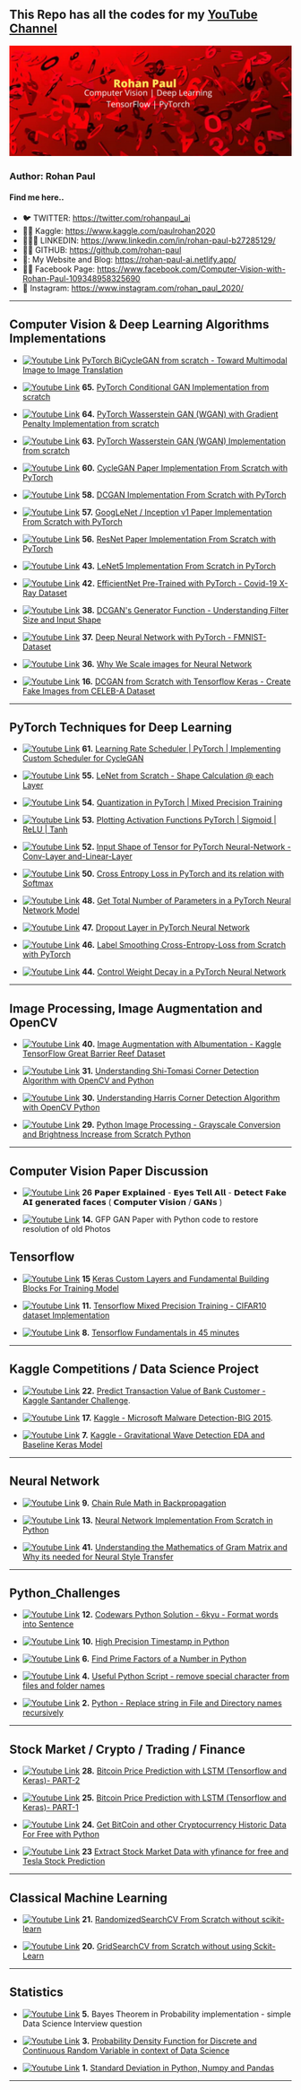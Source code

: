 ## This Repo has all the codes for my [YouTube Channel](https://www.youtube.com/channel/UC0_a8SNpTFkmVv5SLMs1CIA/featured)

[yt_cover]: /assets/Youtube_Cover_3.jpg

[![Youtube Link][yt_cover]](https://www.youtube.com/channel/UC0_a8SNpTFkmVv5SLMs1CIA/videos)

### Author: Rohan Paul

#### Find me here..

- 🐦 TWITTER: https://twitter.com/rohanpaul_ai
- ​👨‍🔧​ Kaggle: https://www.kaggle.com/paulrohan2020
- 👨🏻‍💼 LINKEDIN: https://www.linkedin.com/in/rohan-paul-b27285129/
- 👨‍💻 GITHUB: https://github.com/rohan-paul
- 🤖: My Website and Blog: https://rohan-paul-ai.netlify.app/
- 🧑‍🦰 Facebook Page: https://www.facebook.com/Computer-Vision-with-Rohan-Paul-109348958325690
- 📸 Instagram: https://www.instagram.com/rohan_paul_2020/

---

[logo]: https://raw.githubusercontent.com/rohan-paul/MachineLearning-DeepLearning-Code-for-my-Youtube-Channel/master/assets/yt_logo.png


## Computer Vision & Deep Learning Algorithms Implementations

- [![Youtube Link][logo]](https://www.youtube.com/watch?v=iCXruj3slIk&list=PLxqBkZuBynVRyOJs4RWmB_fKlOVe5S8CR&index=17) [PyTorch BiCycleGAN from scratch - Toward Multimodal Image to Image Translation](https://github.com/rohan-paul/MachineLearning-DeepLearning-Code-for-my-YouTube-Channel/blob/master/Computer_Vision/BiCycleGAN_Toward_Multimodal_Image-to-Image_Translation.ipynb)

- [![Youtube Link][logo]](https://www.youtube.com/watch?v=Snqb7Usrauw&list=PLxqBkZuBynVRLzYA6TYNMAXsrCR9s2CNo&index=11) **65.** [PyTorch Conditional GAN Implementation from scratch](https://github.com/rohan-paul/MachineLearning-DeepLearning-Code-for-my-YouTube-Channel/blob/master/Computer_Vision/65-Conditional-GAN-PyTorch)

- [![Youtube Link][logo]](https://www.youtube.com/watch?v=rJvGJwmVFzA&list=PLxqBkZuBynVRyOJs4RWmB_fKlOVe5S8CR&index=15) **64.** [PyTorch Wasserstein GAN (WGAN) with Gradient Penalty Implementation from scratch](https://github.com/rohan-paul/MachineLearning-DeepLearning-Code-for-my-YouTube-Channel/blob/master/Computer_Vision/64-WGAN_with_Gradient_Penalty_from_Scratch_PyTorch)

- [![Youtube Link][logo]](https://www.youtube.com/watch?v=5eVb91eQBTM&list=PLxqBkZuBynVRLzYA6TYNMAXsrCR9s2CNo&index=9) **63.** [PyTorch Wasserstein GAN (WGAN) Implementation from scratch](https://github.com/rohan-paul/MachineLearning-DeepLearning-Code-for-my-YouTube-Channel/blob/master/Computer_Vision/63-WGAN_from_Scratch_PyTorch)

- [![Youtube Link][logo]](https://www.youtube.com/watch?v=wHo4N3njxDY&list=PLxqBkZuBynVRyOJs4RWmB_fKlOVe5S8CR&index=13) **60.** [CycleGAN Paper Implementation From Scratch with PyTorch](https://github.com/rohan-paul/MachineLearning-DeepLearning-Code-for-my-YouTube-Channel/blob/master/Computer_Vision/60_CycleGAN_From_Scratch_PyTorch)

- [![Youtube Link][logo]](https://www.youtube.com/watch?v=yOtdN6W4O_0&list=PLxqBkZuBynVRyOJs4RWmB_fKlOVe5S8CR&index=13) **58.** [DCGAN Implementation From Scratch with PyTorch](https://github.com/rohan-paul/MachineLearning-DeepLearning-Code-for-my-YouTube-Channel/blob/master/Computer_Vision/58-DCGAN-from-Scratch-with-PyTorch)

- [![Youtube Link][logo]](https://www.youtube.com/watch?v=CZNYrkdDrmQ&list=PLxqBkZuBynVRyOJs4RWmB_fKlOVe5S8CR&index=12) **57.** [GoogLeNet / Inception v1 Paper Implementation From Scratch with PyTorch](https://github.com/rohan-paul/MachineLearning-DeepLearning-Code-for-my-YouTube-Channel/blob/master/Computer_Vision/57-GoogLeNet_Inception-v1_From_Scratch_PyTorch)

- [![Youtube Link][logo]](https://www.youtube.com/watch?v=P8U1VL93jzA&list=PLxqBkZuBynVRX6QExfPyzRGj5Ap_zmcAJ&index=6) **56.** [ResNet Paper Implementation From Scratch with PyTorch](https://github.com/rohan-paul/MachineLearning-DeepLearning-Code-for-my-YouTube-Channel/blob/master/Computer_Vision/56-ResNet56_From_Scratch_PyTorch.ipynb)

- [![Youtube Link][logo]](https://youtu.be/Uq5sQUoLXpA) **43.** [LeNet5 Implementation From Scratch in PyTorch](https://github.com/rohan-paul/MachineLearning-DeepLearning-Code-for-my-YouTube-Channel/blob/master/Computer_Vision/43_LeNet5_Colab_From_Scratch_PyTorch.ipynb)

- [![Youtube Link][logo]](https://youtu.be/WJh3diVLUcY) **42.** [EfficientNet Pre-Trained with PyTorch - Covid-19 X-Ray Dataset](https://github.com/rohan-paul/MachineLearning-DeepLearning-Code-for-my-YouTube-Channel/blob/master/Computer_Vision/42-EfficientNet_Pretrained_Pytorch_Covid_19_X_Rays.ipynb)

- [![Youtube Link][logo]](https://www.youtube.com/watch?v=cFld9T5xZqo) **38.** [DCGAN's Generator Function - Understanding Filter Size and Input Shape](https://github.com/rohan-paul/MachineLearning-DeepLearning-Code-for-my-YouTube-Channel/blob/master/Computer_Vision/DCGAN_with_Tensorflow_Keras_Celeb_A_Dataset/DCGAN_Generator_Function_Understanding_Filter_Size_and_Input_Shape.ipynb)

- [![Youtube Link][logo]](https://youtu.be/D0MWQ8J8lZc) **37.** [Deep Neural Network with PyTorch - FMNIST-Dataset](https://github.com/rohan-paul/MachineLearning-DeepLearning-Code-for-my-YouTube-Channel/blob/master/Computer_Vision/FMNIST_Deep_Neural_Netork_Base_Pytorch_Model/Deep-Neural-Network-with-PyTorch-FMNIST-Dataset.ipynb)

- [![Youtube Link][logo]](https://youtu.be/CqnvNgr5050) **36.** [Why We Scale images for Neural Network](https://github.com/rohan-paul/MachineLearning-DeepLearning-Code-for-my-YouTube-Channel/blob/master/Computer_Vision/Why_We_Scale_images_for_Neural_Network/Why_We_Scale_images_for_Neural_Network.ipynb)

- [![Youtube Link][logo]](https://youtu.be/csQj1e6Oj38) **16.** [DCGAN from Scratch with Tensorflow Keras - Create Fake Images from CELEB-A Dataset](https://github.com/rohan-paul/MachineLearning-DeepLearning-Code-for-my-YouTube-Channel/blob/master/Computer_Vision/DCGAN_with_Tensorflow_Keras_Celeb_A_Dataset/DCGAN_with_Tensorflow_Keras_Celeb_A_Dataset.ipynb)

---


## PyTorch Techniques for Deep Learning

- [![Youtube Link][logo]](https://www.youtube.com/watch?v=gbA9M4Ix6xw&list=PLxqBkZuBynVQqJTE9nRM2p7Tb12TDPlnq&index=12) **61.** [Learning Rate Scheduler | PyTorch | Implementing Custom Scheduler for CycleGAN](https://github.com/rohan-paul/MachineLearning-DeepLearning-Code-for-my-YouTube-Channel/blob/master/PyTorch-Techniques/61-Learning-Rate-Scheduler-PyTorch-including-Custom.ipynb)

- [![Youtube Link][logo]](https://www.youtube.com/watch?v=ys3VRBW4qx8&list=PLxqBkZuBynVRyOJs4RWmB_fKlOVe5S8CR&index=10) **55.** [LeNet from Scratch - Shape Calculation @ each Layer](https://github.com/rohan-paul/MachineLearning-DeepLearning-Code-for-my-YouTube-Channel/blob/master/PyTorch-Techniques/55-LeNet5-Shape-Calculation.ipynb)

- [![Youtube Link][logo]](https://www.youtube.com/watch?v=RPvx3yZ2fc8&list=PLxqBkZuBynVQqJTE9nRM2p7Tb12TDPlnq&index=10) **54.** [Quantization in PyTorch | Mixed Precision Training ](https://github.com/rohan-paul/MachineLearning-DeepLearning-Code-for-my-YouTube-Channel/blob/master/PyTorch-Techniques/54-Quantization-Mixed-Precision.ipynb)

- [![Youtube Link][logo]](https://www.youtube.com/watch?v=SWqDVkYnSYQ&list=PLxqBkZuBynVQqJTE9nRM2p7Tb12TDPlnq&index=9) **53.** [Plotting Activation Functions PyTorch | Sigmoid | ReLU | Tanh](https://github.com/rohan-paul/MachineLearning-DeepLearning-Code-for-my-YouTube-Channel/blob/master/PyTorch-Techniques/53-Visualizing-Activation-Functions-PyTorch.ipynb)

- [![Youtube Link][logo]](https://www.youtube.com/watch?v=qQ6xbv5kPxE&list=PLxqBkZuBynVQqJTE9nRM2p7Tb12TDPlnq&index=8) **52.** [Input Shape of Tensor for PyTorch Neural-Network - Conv-Layer and-Linear-Layer](https://github.com/rohan-paul/MachineLearning-DeepLearning-Code-for-my-YouTube-Channel/blob/master/PyTorch-Techniques/52-Input-Shape-of-Conv-Layer-and-Linear-Layer-of-PyTorch-Neural-Network.ipynb)

- [![Youtube Link][logo]](https://www.youtube.com/watch?v=h3M3Ob0zgkc&list=PLxqBkZuBynVRMORlFw95iNTp9aZzmmz4Y&index=7) **50.** [Cross Entropy Loss in PyTorch and its relation with Softmax](https://github.com/rohan-paul/MachineLearning-DeepLearning-Code-for-my-YouTube-Channel/blob/master/PyTorch-Techniques/50-Cross-Entropy-Loss-from-Scratch-PyTorch.ipynb)

- [![Youtube Link][logo]](https://www.youtube.com/watch?v=ae8Iz6wDKek&list=PLxqBkZuBynVQqJTE9nRM2p7Tb12TDPlnq&index=3) **48.** [Get Total Number of Parameters in a PyTorch Neural Network Model ](https://github.com/rohan-paul/MachineLearning-DeepLearning-Code-for-my-YouTube-Channel/blob/master/PyTorch-Techniques/48-get_total_number_of_parameters_of_a_neural_network_mode_pytorch.ipynb)

- [![Youtube Link][logo]](https://www.youtube.com/watch?v=ae8Iz6wDKek&list=PLxqBkZuBynVQqJTE9nRM2p7Tb12TDPlnq&index=3) **47.** [Dropout Layer in PyTorch Neural Network ](https://github.com/rohan-paul/MachineLearning-DeepLearning-Code-for-my-YouTube-Channel/blob/master/PyTorch-Techniques/47-Dropout-Layer.ipynb)

- [![Youtube Link][logo]](https://www.youtube.com/watch?v=PIpJn8TZJO8&list=PLxqBkZuBynVQqJTE9nRM2p7Tb12TDPlnq&index=2) **46.** [Label Smoothing Cross-Entropy-Loss from Scratch with PyTorch](https://github.com/rohan-paul/MachineLearning-DeepLearning-Code-for-my-YouTube-Channel/blob/master/PyTorch-Techniques/46-Label-Smoothing-CrossEntropyLoss-Scratch.ipynb)

- [![Youtube Link][logo]](https://www.youtube.com/watch?v=hZE4Nja5zKA&list=PLxqBkZuBynVQqJTE9nRM2p7Tb12TDPlnq&index=1) **44.** [Control Weight Decay in a PyTorch Neural Network](https://github.com/rohan-paul/MachineLearning-DeepLearning-Code-for-my-YouTube-Channel/blob/master/PyTorch-Techniques/44-Weight-Decay-PyTorch.ipynb)

---

## Image Processing, Image Augmentation and OpenCV

- [![Youtube Link][logo]](https://youtu.be/YLzhTG1ILaY) **40.** [Image Augmentation with Albumentation - Kaggle TensorFlow Great Barrier Reef Dataset](https://github.com/rohan-paul/MachineLearning-DeepLearning-Code-for-my-YouTube-Channel/blob/master/Computer_Vision/40_Image_Augmentation_with_Albumentation_TensorFlow_Great_Barrier_Reef.ipynb)

- [![Youtube Link][logo]](https://youtu.be/DfsC4JNhsPA) **31.** [Understanding Shi-Tomasi Corner Detection Algorithm with OpenCV and Python](https://github.com/rohan-paul/MachineLearning-DeepLearning-Code-for-my-YouTube-Channel/blob/master/OpenCV_Image_Processing/Shi-Tomasi-Corner-Detection/ShiTomasiCornerDetection_GoodFeaturesToTrack.ipynb)

- [![Youtube Link][logo]](https://youtu.be/dybSaVseFoM) **30.** [Understanding Harris Corner Detection Algorithm with OpenCV Python](https://github.com/rohan-paul/MachineLearning-DeepLearning-Code-for-my-YouTube-Channel/blob/master/OpenCV_Image_Processing/Harris_Corner_Detection/Harris_Corner_Detection.ipynb)

- [![Youtube Link][logo]](https://youtu.be/I8kwtcVSEDk) **29.** [Python Image Processing - Grayscale Conversion and Brightness Increase from Scratch Python](https://github.com/rohan-paul/MachineLearning-DeepLearning-Code-for-my-YouTube-Channel/blob/master/OpenCV_Image_Processing/GrayScale_Brightness/GrayScale_Brightness.ipynb)

---

## Computer Vision Paper Discussion

- [![Youtube Link][logo]](https://youtu.be/clkFRyecQFw?list=PLxqBkZuBynVRRf6STJ4A2Rrd-qo6oMleO) **26** 𝗣𝗮𝗽𝗲𝗿 𝗘𝘅𝗽𝗹𝗮𝗶𝗻𝗲𝗱 - 𝗘𝘆𝗲𝘀 𝗧𝗲𝗹𝗹 𝗔𝗹𝗹 - 𝗗𝗲𝘁𝗲𝗰𝘁 𝗙𝗮𝗸𝗲 𝗔𝗜 𝗴𝗲𝗻𝗲𝗿𝗮𝘁𝗲𝗱 𝗳𝗮𝗰𝗲𝘀 ( 𝗖𝗼𝗺𝗽𝘂𝘁𝗲𝗿 𝗩𝗶𝘀𝗶𝗼𝗻 / 𝗚𝗔𝗡𝘀 )

- [![Youtube Link][logo]](https://youtu.be/d9ggCKl7sNQ) **14.** GFP GAN Paper with Python code to restore resolution of old Photos

## Tensorflow

- [![Youtube Link][logo]](https://youtu.be/DNjqRL4NYTU?list=PLxqBkZuBynVQLW_TF7iIUKsWVCG-hCQFz) **15** [Keras Custom Layers and Fundamental Building Blocks For Training Model](https://github.com/rohan-paul/MachineLearning-DeepLearning-Code-for-my-YouTube-Channel/blob/master/TensorFlow/Keras_Custom_Layers_Building_Blocks/Keras_Custom_Layers_Building_Blocks.ipynb)

- [![Youtube Link][logo]](https://youtu.be/Kvy65eGF2Bs) **11.** [Tensorflow Mixed Precision Training - CIFAR10 dataset Implementation](https://github.com/rohan-paul/MachineLearning-DeepLearning-Code-for-my-YouTube-Channel/blob/master/TensorFlow/mixed-precision_training/mixed-precision_training.py)

- [![Youtube Link][logo]](https://youtu.be/UNfxShN6vp4) **8.** [Tensorflow Fundamentals in 45 minutes](https://github.com/rohan-paul/MachineLearning-DeepLearning-Code-for-my-Youtube-Channel/blob/master/TensorFlow/TF_Fundaments_YT/Fundamentals_TF_v1_YT.ipynb)

---

## Kaggle Competitions / Data Science Project

- [![Youtube Link][logo]](https://bit.ly/2Z2PUXl) **22.** [Predict Transaction Value of Bank Customer - Kaggle Santander Challenge](https://github.com/rohan-paul/MachineLearning-DeepLearning-Code-for-my-YouTube-Channel/blob/master/Kaggle_Competition/Santander-Kg-Value-Prediction-Challenge/NoteBooks/Santender_v3.ipynb).

- [![Youtube Link][logo]](https://youtu.be/QI0qjDfMtAw) **17.** [Kaggle - Microsoft Malware Detection-BIG 2015](https://github.com/rohan-paul/MachineLearning-DeepLearning-Code-for-my-YouTube-Channel/blob/master/Kaggle_Competition/Microsoft_Malware_Classification_BIG_2015/Microsoft_Malware_BIG_2015_Kaggle.ipynb).

- [![Youtube Link][logo]](https://youtu.be/UeI4-kyuAwI) **7.** [Kaggle - Gravitational Wave Detection EDA and Baseline Keras Model](https://github.com/rohan-paul/MachineLearning-DeepLearning-Code-for-my-Youtube-Channel/blob/master/Kaggle_Competition/Gravitational_Waves/EDA_CQT_Keras_Baseline.ipynb)

---

## Neural Network

- [![Youtube Link][logo]](https://youtu.be/arm9wLAk44A) **9.** [Chain Rule Math in Backpropagation](https://rohan-paul-ai.netlify.app/blog/post/neural-networkimplementing-backpropagation-using-the-chain-rule)

- [![Youtube Link][logo]](https://youtu.be/QQkrIlISzP0) **13.** [Neural Network Implementation From Scratch in Python](https://github.com/rohan-paul/MachineLearning-DeepLearning-Code-for-my-YouTube-Channel/blob/master/Neural_Network/13-Neural_Network_Forward_and_Back_Propagation_Implementation_From_Scratch_Sept_2021)

- [![Youtube Link][logo]](https://youtu.be/AIK6Gi3NUhI?list=PLxqBkZuBynVRyOJs4RWmB_fKlOVe5S8CR) **41.** [Understanding the Mathematics of Gram Matrix and Why its needed for Neural Style Transfer](https://github.com/rohan-paul/MachineLearning-DeepLearning-Code-for-my-YouTube-Channel/blob/master/Computer_Vision/41-GramMatrixForNeuralStyleTransfer.ipynb)

---

## Python_Challenges

- [![Youtube Link][logo]](https://youtu.be/41scxhCAs08) **12.** [Codewars Python Solution - 6kyu - Format words into Sentence](https://github.com/rohan-paul/MachineLearning-DeepLearning-Code-for-my-Youtube-Channel/blob/master/Python_Challenges/Codewar-solutions/6kyu/format_words_into_a_sentence.py)

- [![Youtube Link][logo]](https://youtu.be/dO0g081YOxw) **10.** [High Precision Timestamp in Python](https://github.com/rohan-paul/MachineLearning-DeepLearning-Code-for-my-Youtube-Channel/blob/master/Python_Challenges/Python_Best_Practices/high-precision-clock-in-python.py)

- [![Youtube Link][logo]](https://youtu.be/ys2-9rMLesc) **6.** [Find Prime Factors of a Number in Python](https://github.com/rohan-paul/MachineLearning-DeepLearning-Code-for-my-Youtube-Channel/tree/master/Python_Challenges/Prime-Numbers)

- [![Youtube Link][logo]](https://youtu.be/XI1FA1dehxk) **4.** [Useful Python Script - remove special character from files and folder names](https://github.com/rohan-paul/MachineLearning-DeepLearning-Code-for-my-Youtube-Channel/blob/master/Python_Challenges/File_System/remove-special-character-with-isalpha.py)

- [![Youtube Link][logo]](https://youtu.be/W2afuQ1-cNs) **2.** [Python - Replace string in File and Directory names recursively](https://github.com/rohan-paul/MachineLearning-DeepLearning-Code-for-my-Youtube-Channel/blob/master/Python_Challenges/File_System/Python-Replace-String-in-File-Directory/python-Replace-String-in-File-Directory-Recursively.py)

---

## Stock Market / Crypto / Trading / Finance

- [![Youtube Link][logo]](https://youtu.be/r2Ee1HGs41I) **28.** [Bitcoin Price Prediction with LSTM (Tensorflow and Keras)- PART-2](https://github.com/rohan-paul/MachineLearning-DeepLearning-Code-for-my-YouTube-Channel/blob/master/Finance_Stock_Crypto_Trading/Bitcoin_Price_Prediction_with_LSTM.ipynb)

- [![Youtube Link][logo]](https://youtu.be/blOLAVz9UhQ) **25.** [Bitcoin Price Prediction with LSTM (Tensorflow and Keras)- PART-1](https://github.com/rohan-paul/MachineLearning-DeepLearning-Code-for-my-YouTube-Channel/blob/master/Finance_Stock_Crypto_Trading/Bitcoin_Price_Prediction_with_LSTM.ipynb)

- [![Youtube Link][logo]](https://bit.ly/3mwv2kJ) **24.** [Get BitCoin and other Cryptocurrency Historic Data For Free with Python](https://github.com/rohan-paul/MachineLearning-DeepLearning-Code-for-my-YouTube-Channel/blob/master/Finance_Stock_Crypto_Trading/Historic_Crypto.ipynb)

- [![Youtube Link][logo]](https://youtu.be/_3rIOGR-jh0?list=PLxqBkZuBynVR0Tw4dRwhpBcVBwePdLv8y) **23** [Extract Stock Market Data with yfinance for free and Tesla Stock Prediction](https://github.com/rohan-paul/MachineLearning-DeepLearning-Code-for-my-YouTube-Channel/blob/master/Finance_Stock_Crypto_Trading/yfinance_stock_data_pulling_TESLA_price_prediction_with_Time_Series.ipynb)

---

## Classical Machine Learning

- [![Youtube Link][logo]](https://www.youtube.com/watch?v=8YJRtyx10vw&list=PLxqBkZuBynVRMORlFw95iNTp9aZzmmz4Y) **21.** [RandomizedSearchCV From Scratch without scikit-learn](https://github.com/rohan-paul/MachineLearning-DeepLearning-Code-for-my-YouTube-Channel/blob/master/ML_Algos_From_Scratch/RandomSearchCV_From_Scratch.ipynb)

- [![Youtube Link][logo]](https://www.youtube.com/watch?v=8YJRtyx10vw&list=PLxqBkZuBynVRMORlFw95iNTp9aZzmmz4Y) **20.** [GridSearchCV from Scratch without using Sckit-Learn](https://github.com/rohan-paul/MachineLearning-DeepLearning-Code-for-my-YouTube-Channel/blob/master/ML_Algos_From_Scratch/GridSearchCV_with_KNN_From_Scratch.ipynb)

---

## Statistics

- [![Youtube Link][logo]](https://youtu.be/vQ3Bpgeo7Ik) **5.** Bayes Theorem in Probability implementation - simple Data Science Interview question

- [![Youtube Link][logo]](https://youtu.be/s1pgr_XHCkM) **3.** [Probability Density Function for Discrete and Continuous Random Variable in context of Data Science](https://github.com/rohan-paul/MachineLearning-DeepLearning-Code-for-my-Youtube-Channel/blob/master/Statistics/Discrete-vs-Continuous-Prob-Distributions/continuous-random_variable-pdf-interpretation.ipynb)

- [![Youtube Link][logo]](https://youtu.be/w2WrskWX60o) **1.** [Standard Deviation in Python, Numpy and Pandas](https://github.com/rohan-paul/MachineLearning-DeepLearning-Code-for-my-Youtube-Channel/tree/master/Statistics/Standard-Deviation)

---
